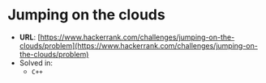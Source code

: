 # Jumping on the clouds

* **URL**: [https://www.hackerrank.com/challenges/jumping-on-the-clouds/problem](https://www.hackerrank.com/challenges/jumping-on-the-clouds/problem)
* Solved in:
    * `C++`
